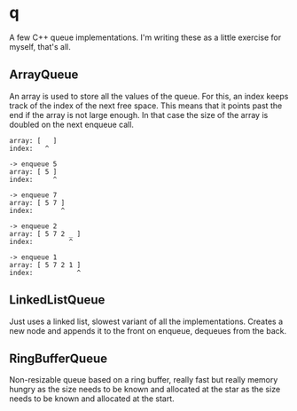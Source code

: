 # q

A few C++ queue implementations. I'm writing these as a little exercise for myself, that's all. 

## ArrayQueue

An array is used to store all the values of the queue. For this, an index keeps track of the index of the next free space.
This means that it points past the end if the array is not large enough. In that case the size of the array is doubled on the
next enqueue call.

```
array: [   ]
index:   ^

-> enqueue 5
array: [ 5 ]
index:     ^

-> enqueue 7
array: [ 5 7 ]
index:       ^

-> enqueue 2
array: [ 5 7 2 _ ]
index:         ^

-> enqueue 1
array: [ 5 7 2 1 ]
index:           ^
```

## LinkedListQueue

Just uses a linked list, slowest variant of all the implementations. Creates a new node and appends it to the front on enqueue, dequeues from the back.

## RingBufferQueue

Non-resizable queue based on a ring buffer, really fast but really memory hungry as the size needs to be known and allocated at the star as the size needs to be known and allocated at the start.
